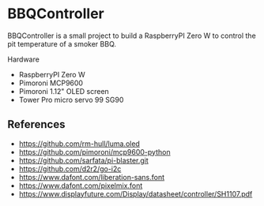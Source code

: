 # BBQController
BBQController is a small project to build a RaspberryPI Zero W to control the pit temperature of a smoker BBQ.

Hardware
* RaspberryPI Zero W
* Pimoroni MCP9600
* Pimoroni 1.12" OLED screen
* Tower Pro micro servo 99 SG90

## References
* https://github.com/rm-hull/luma.oled
* https://github.com/pimoroni/mcp9600-python
* https://github.com/sarfata/pi-blaster.git
* https://github.com/d2r2/go-i2c
* https://www.dafont.com/liberation-sans.font
* https://www.dafont.com/pixelmix.font
* https://www.displayfuture.com/Display/datasheet/controller/SH1107.pdf
